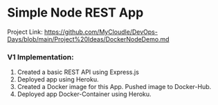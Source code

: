 # Simple Node REST App

Project Link: https://github.com/MyCloudle/DevOps-Days/blob/main/Project%20Ideas/DockerNodeDemo.md

### V1 Implementation:

1. Created a basic REST API using Express.js 
2. Deployed app using Heroku.
3. Created a Docker image for this App. Pushed image to Docker-Hub.
4. Deployed app Docker-Container using Heroku.
